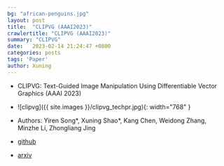```yaml
---
bg: "african-penguins.jpg"
layout: post
title:  "CLIPVG (AAAI2023)"
crawlertitle: "CLIPVG (AAAI2023)"
summary: "CLIPVG"
date:   2023-02-14 21:24:47 +0800
categories: posts
tags: 'Paper'
author: Xuning
---
```


- CLIPVG: Text-Guided Image Manipulation Using Differentiable Vector Graphics (AAAI 2023)

- ![clipvg]({{ site.images }}/clipvg_techpr.jpg){: width="768" }

- Authors: Yiren Song*, Xuning Shao*, Kang Chen, Weidong Zhang, Minzhe Li, Zhongliang Jing

- [github](https://github.com/NetEase-GameAI/clipvg)

- [arxiv](https://arxiv.org/abs/2212.02122)


